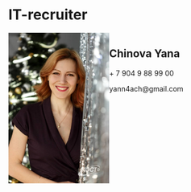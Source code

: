 
# IT-recruiter

<div style="display: flex;"
> 
  
<!-- ![](Chinova_foto1.jpg) -->
  <img src="Chinova_foto1.jpg" alt="photo" width="200"/>
  <div>
    <h2> Chinova Yana </h2>
    <p> + 7 904 9 88 99 00 </p>
    <p> yann4ach@gmail.com </p>
  </div>
</div>
